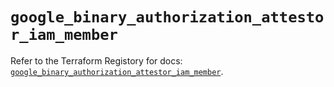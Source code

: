 # `google_binary_authorization_attestor_iam_member`

Refer to the Terraform Registory for docs: [`google_binary_authorization_attestor_iam_member`](https://www.terraform.io/docs/providers/google/r/binary_authorization_attestor_iam_member).
